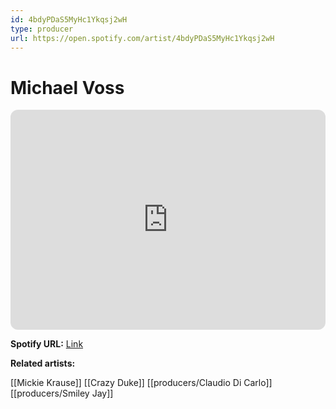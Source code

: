```yaml
---
id: 4bdyPDaS5MyHc1Ykqsj2wH
type: producer
url: https://open.spotify.com/artist/4bdyPDaS5MyHc1Ykqsj2wH
---
```

# Michael Voss

<iframe style="border-radius:12px" src="https://open.spotify.com/embed/artist/4bdyPDaS5MyHc1Ykqsj2wH" width="100%" height="352" frameBorder="0" allowfullscreen="" allow="autoplay; clipboard-write; encrypted-media; fullscreen; picture-in-picture" loading="lazy"></iframe>

**Spotify URL:** [Link](https://open.spotify.com/artist/4bdyPDaS5MyHc1Ykqsj2wH)

**Related artists:**

[[Mickie Krause]]
[[Crazy Duke]]
[[producers/Claudio Di Carlo]]
[[producers/Smiley Jay]]
